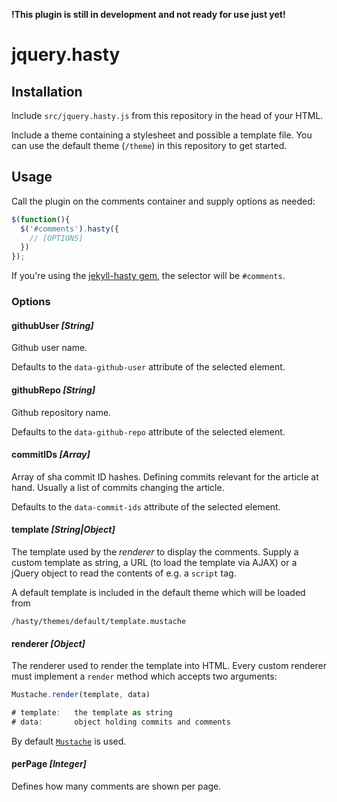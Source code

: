 **!This plugin is still in development and not ready for use just yet!**

# jquery.hasty

## Installation

Include `src/jquery.hasty.js` from this repository in the head of your
HTML.

Include a theme containing a stylesheet and possible a template file.
You can use the default theme (`/theme`) in this repository to get
started.

## Usage

Call the plugin on the comments container and supply options as needed:

```javascript
$(function(){
  $('#comments').hasty({
    // [OPTIONS]
  })
});
```
If you're using the [jekyll-hasty gem](https://github.com/polarblau/jekyll-hasty), the selector will be `#comments`.

### Options

#### githubUser *[String]*

Github user name.

Defaults to the `data-github-user` attribute of the selected element.

#### githubRepo *[String]*

Github repository name.

Defaults to the `data-github-repo` attribute of the selected element.

#### commitIDs *[Array]*

Array of sha commit ID hashes. Defining commits relevant for the article
at hand. Usually a list of commits changing the article.

Defaults to the `data-commit-ids` attribute of the selected element.

#### template *[String|Object]*

The template used by the *renderer* to display the comments. Supply a
custom template as string, a URL (to load the template via AJAX) or a jQuery object to read the contents of e.g.
a `script` tag.

A default template is included in the default theme which will be loaded
from

```
/hasty/themes/default/template.mustache
```

#### renderer *[Object]*

The renderer used to render the template into HTML. Every custom
renderer must implement a `render` method which accepts two arguments:

```javascript
Mustache.render(template, data)

# template:   the template as string
# data:       object holding commits and comments
```
By default [`Mustache`](https://github.com/janl/mustache.js) is used.


#### perPage *[Integer]*

Defines how many comments are shown per page.
